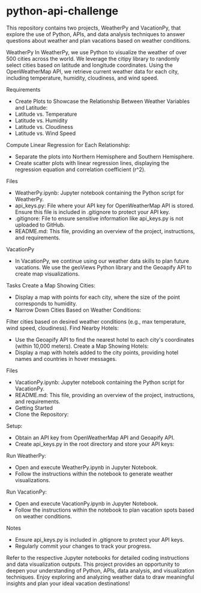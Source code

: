 # python-api-challenge
This repository contains two projects, WeatherPy and VacationPy, that explore the use of Python, APIs, and data analysis techniques to answer questions about weather and plan vacations based on weather conditions.

WeatherPy
In WeatherPy, we use Python to visualize the weather of over 500 cities across the world. We leverage the citipy library to randomly select cities based on latitude and longitude coordinates. Using the OpenWeatherMap API, we retrieve current weather data for each city, including temperature, humidity, cloudiness, and wind speed.

Requirements
- Create Plots to Showcase the Relationship Between Weather Variables and Latitude:
- Latitude vs. Temperature
- Latitude vs. Humidity
- Latitude vs. Cloudiness
- Latitude vs. Wind Speed

Compute Linear Regression for Each Relationship:
- Separate the plots into Northern Hemisphere and Southern Hemisphere.
- Create scatter plots with linear regression lines, displaying the regression equation and correlation coefficient (r^2).

Files
- WeatherPy.ipynb: Jupyter notebook containing the Python script for WeatherPy.
- api_keys.py: File where your API key for OpenWeatherMap API is stored. Ensure this file is included in .gitignore to protect your API key.
- .gitignore: File to ensure sensitive information like api_keys.py is not uploaded to GitHub.
- README.md: This file, providing an overview of the project, instructions, and requirements.

VacationPy
- In VacationPy, we continue using our weather data skills to plan future vacations. We use the geoViews Python library and the Geoapify API to create map visualizations.

Tasks
Create a Map Showing Cities:
- Display a map with points for each city, where the size of the point corresponds to humidity.
- Narrow Down Cities Based on Weather Conditions:

Filter cities based on desired weather conditions (e.g., max temperature, wind speed, cloudiness).
Find Nearby Hotels:
- Use the Geoapify API to find the nearest hotel to each city's coordinates (within 10,000 meters).
Create a Map Showing Hotels:
- Display a map with hotels added to the city points, providing hotel names and countries in hover messages.

Files
- VacationPy.ipynb: Jupyter notebook containing the Python script for VacationPy.
- README.md: This file, providing an overview of the project, instructions, and requirements.
- Getting Started
- Clone the Repository:

Setup:
- Obtain an API key from OpenWeatherMap API and Geoapify API.
- Create api_keys.py in the root directory and store your API keys:

Run WeatherPy:
- Open and execute WeatherPy.ipynb in Jupyter Notebook.
- Follow the instructions within the notebook to generate weather visualizations.

Run VacationPy:
- Open and execute VacationPy.ipynb in Jupyter Notebook.
- Follow the instructions within the notebook to plan vacation spots based on weather conditions.

Notes
- Ensure api_keys.py is included in .gitignore to protect your API keys.
- Regularly commit your changes to track your progress.

Refer to the respective Jupyter notebooks for detailed coding instructions and data visualization outputs.
This project provides an opportunity to deepen your understanding of Python, APIs, data analysis, and visualization techniques. Enjoy exploring and analyzing weather data to draw meaningful insights and plan your ideal vacation destinations!
